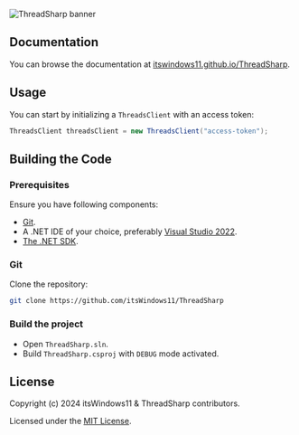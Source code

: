 ![ThreadSharp banner](https://github.com/itsWindows11/ThreadSharp/blob/main/assets/banner.png?raw=true)

## Documentation

You can browse the documentation at [itswindows11.github.io/ThreadSharp](https://itswindows11.github.io/ThreadSharp/docs/).

## Usage

You can start by initializing a `ThreadsClient` with an access token:

```c#
ThreadsClient threadsClient = new ThreadsClient("access-token");
```

## Building the Code

### Prerequisites

Ensure you have following components:

- [Git](https://git-scm.com/).
- A .NET IDE of your choice, preferably [Visual Studio 2022](https://visualstudio.microsoft.com/vs/).
- [The .NET SDK](https://dotnet.microsoft.com/en-us/download/visual-studio-sdks).

### Git

Clone the repository:

```bash
git clone https://github.com/itsWindows11/ThreadSharp
```

### Build the project

- Open `ThreadSharp.sln`.
- Build `ThreadSharp.csproj` with `DEBUG` mode activated.

## License

Copyright (c) 2024 itsWindows11 & ThreadSharp contributors.

Licensed under the [MIT License](https://github.com/itsWindows11/ThreadSharp/blob/main/LICENSE).
